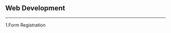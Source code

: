 
## Web Development
---------------------------------------------------------------------------------------------------------------------------------------------------------------
1.Form Registration
